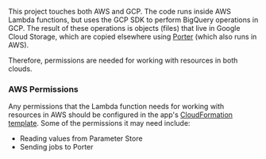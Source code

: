 This project touches both AWS and GCP. The code runs inside AWS Lambda functions, but uses the GCP SDK to perform BigQuery operations in GCP. The result of these operations is objects (files) that live in Google Cloud Storage, which are copied elsewhere using [Porter](https://github.com/PRX/Porter) (which also runs in AWS).

Therefore, permissions are needed for working with resources in both clouds.

### AWS Permissions

Any permissions that the Lambda function needs for working with resources in AWS should be configured in the app's [CloudFormation template](https://github.com/PRX/Infrastructure/blob/master/stacks/apps/dovetail-metrics-export.yml). Some of the permissions it may need include:

- Reading values from Parameter Store
- Sending jobs to Porter
